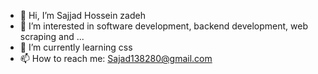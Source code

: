 - 👋 Hi, I’m Sajjad Hossein zadeh
- 👀 I’m interested in software development, backend development, web scraping and ...
- 🌱 I’m currently learning css
- 📫 How to reach me: Sajad138280@gmail.com
